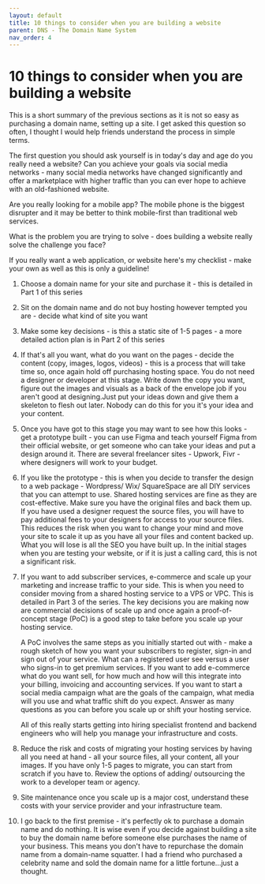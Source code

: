 ```yaml
---
layout: default
title: 10 things to consider when you are building a website
parent: DNS - The Domain Name System
nav_order: 4
---
```



# 10 things to consider when you are building a website

This is a short summary of the previous sections as it is not so easy as purchasing a domain name, setting up a site. I get asked this question so often, I thought I would help friends understand the process in simple terms.

The first question you should ask yourself is in today's day and age do you really need a website? Can you achieve your goals via social media networks - many social media networks have changed significantly and offer a marketplace with higher traffic than you can ever hope to achieve with an old-fashioned website.

Are you really looking for a mobile app? The mobile phone is the biggest disrupter and it may be better to think mobile-first than traditional web services.

What is the problem you are trying to solve - does building a website really solve the challenge you face?

If you really want a web application, or website here's my checklist - make your own as well as this is only a guideline!

1. Choose a domain name for your site and purchase it - this is detailed in Part 1 of this series

2. Sit on the domain name and do not buy hosting however tempted you are - decide what kind of site you want

3. Make some key decisions - is this a static site of 1-5 pages - a more detailed action plan is in Part 2 of this series

4. If that's all you want, what do you want on the pages - decide the content (copy, images, logos, videos) - this is a process that will take time so, once again hold off purchasing hosting space. You do not need a designer or developer at this stage. Write down the copy you want, figure out the images and visuals as a back of the envelope job if you aren't good at designing.Just put your ideas down and give them a skeleton to flesh out later. Nobody can do this for you it's your idea and your content.

5. Once you have got to this stage you may want to see how this looks - get a prototype built - you can use Figma and teach yourself Figma from their official website, or get someone who can take your ideas and put a design around it. There are several freelancer sites - Upwork, Fivr - where designers will work to your budget.

6. If you like the prototype - this is when you decide to transfer the design to a web package - Wordpress/ Wix/ SquareSpace are all DIY services that you can attempt to use. Shared hosting services are fine as they are cost-effective. Make sure you have the original files and back them up. If you have used a designer request the source files, you will have to pay additional fees to your designers for access to your source files.  This reduces the risk when you want to change your mind and move your site to scale it up as you have all your files and content backed up. What you will lose is all the SEO you have built up. In the initial stages when you are testing your website, or if it is just a calling card, this is not a significant risk.

7. If you want to add subscriber services, e-commerce and scale up your marketing and increase traffic to your side. This is when you need to consider moving from a shared hosting service to a VPS or VPC. This is detailed in Part 3 of the series. The key decisions you are making now are commercial decisions of scale up and once again a proof-of-concept stage (PoC) is a good step to take before you scale up your hosting service.

    A PoC involves the same steps as you initially started out with - make a rough sketch of how you want your subscribers to register, sign-in and sign out of your service. What can a registered user see versus a user who signs-in to get premium services. If you want to add e-commerce what do you want sell, for how much and how will this integrate into your billing, invoicing and accounting services. If you want to start a social media campaign what are the goals of the campaign, what media will you use and what traffic shift do you expect. Answer as many questions as you can before you scale up or shift your hosting service.

    All of this really starts getting into hiring specialist frontend and backend engineers who will help you manage your infrastructure and costs.

8. Reduce the risk and costs of migrating your hosting services by having all you need at hand - all your source files, all your content, all your images. If you have only 1-5 pages to migrate, you can start from scratch if you have to. Review the options of adding/ outsourcing the work to a developer team or agency.

9. Site maintenance once you scale up is a major cost, understand these costs with your service provider and your infrastructure team.

10. I go back to the first premise - it's perfectly ok to purchase a domain name and do nothing. It is wise even if you decide against building a site to buy the domain name before someone else purchases the name of your business. This means you don't have to repurchase the domain name from a domain-name squatter. I had a friend who purchased a celebrity name and sold the domain name for a little fortune...just a thought.
